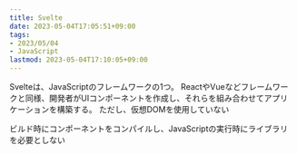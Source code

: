 ```yaml
---
title: Svelte
date: 2023-05-04T17:05:51+09:00
tags:
- 2023/05/04
- JavaScript
lastmod: 2023-05-04T17:10:05+09:00
---
```


Svelteは、JavaScriptのフレームワークの1つ。
ReactやVueなどフレームワークと同様、開発者がUIコンポーネントを作成し、それらを組み合わせてアプリケーションを構築する。
ただし、仮想DOMを使用していない

ビルド時にコンポーネントをコンパイルし、JavaScriptの実行時にライブラリを必要としない
